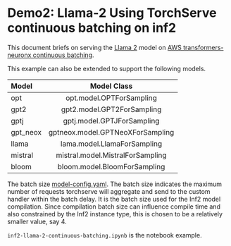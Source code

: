# Demo2: Llama-2 Using TorchServe continuous batching on inf2

This document briefs on serving the [Llama 2](https://huggingface.co/meta-llama) model on [AWS transformers-neuronx continuous batching](https://aws.amazon.com/ec2/instance-types/inf2/).

This example can also be extended to support the following models.


| Model       | Model Class                        |
| :---        | :----:                             |
| opt         | opt.model.OPTForSampling           |
| gpt2        | gpt2.model.GPT2ForSampling         |
| gptj        | gptj.model.GPTJForSampling         |
| gpt_neox    | gptneox.model.GPTNeoXForSampling   |
| llama       | lama.model.LlamaForSampling        |
| mistral     | mistral.model.MistralForSampling   |
| bloom       | bloom.model.BloomForSampling       |

The batch size [model-config.yaml](model-config.yaml). The batch size indicates the maximum number of requests torchserve will aggregate and send to the custom handler within the batch delay. It is the batch size used for the Inf2 model compilation.
Since compilation batch size can influence compile time and also constrained by the Inf2 instance type, this is chosen to be a relatively smaller value, say 4.

`inf2-llama-2-continuous-batching.ipynb` is the notebook example.
